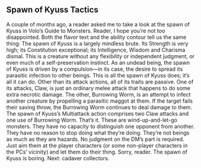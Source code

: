 ## Spawn of Kyuss Tactics

A couple of months ago, a reader asked me to take a look at the spawn of Kyuss in Volo’s Guide to Monsters. Reader, I hope you’re not too disappointed.
Both the flavor text and the ability contour tell us the same thing: The spawn of Kyuss is a largely mindless brute. Its Strength is very high; its Constitution exceptional; its Intelligence, Wisdom and Charisma dismal. This is a creature without any flexibility or independent judgment, or even much of a self-preservation instinct.
As an undead being, the spawn of Kyuss is driven by a compulsion—in its case, the desire to spread its parasitic infection to other beings. This is all the spawn of Kyuss does; it’s all it can do. Other than its attack actions, all of its traits are passive. One of its attacks, Claw, is just an ordinary melee attack that happens to do some extra necrotic damage. The other, Burrowing Worm, is an attempt to infect another creature by propelling a parasitic maggot at them. If the target fails their saving throw, the Burrowing Worm continues to deal damage to them. The spawn of Kyuss’s Multiattack action comprises two Claw attacks and one use of Burrowing Worm.
That’s it.
These are wind-up-and-let-go monsters. They have no capacity to distinguish one opponent from another. They have no reason to stop doing what they’re doing. They’re not beings as much as they are hazards. No judgment on the DM’s part is required. Just aim them at the player characters (or some non-player characters in the PCs’ vicinity) and let them do their thing.
Sorry, reader. The spawn of Kyuss is boring.
Next: cadaver collectors.
